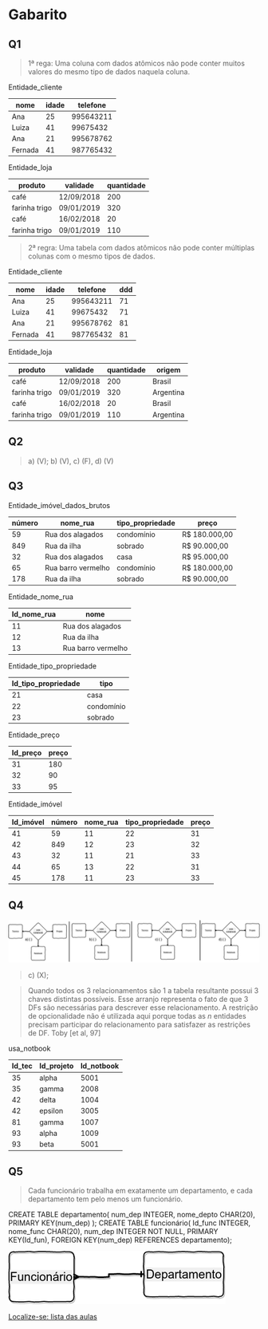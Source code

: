 # Gabarito

## Q1

> 1ª rega: Uma coluna com dados atômicos não pode conter muitos valores do mesmo tipo de dados naquela coluna.

Entidade_cliente

|nome|idade|telefone|
|-------|------|---------|
|Ana|25|995643211|
|Luiza|41|99675432|
|Ana|21|995678762|
|Fernada|41|987765432|

Entidade_loja

|produto|validade|quantidade|
|-------|------|---------|
|café|12/09/2018|200|
|farinha trigo|09/01/2019|320|
|café|16/02/2018|20|
|farinha trigo|09/01/2019|110|

> 2ª regra: Uma tabela com dados atômicos não pode conter múltiplas colunas com o mesmo tipos de dados.

Entidade_cliente

|nome|idade|telefone|ddd|
|-------|------|---------|-----|
|Ana|25|995643211|71|
|Luiza|41|99675432|71|
|Ana|21|995678762|81|
|Fernada|41|987765432|81|

Entidade_loja

|produto|validade|quantidade|origem|
|-------|------|---------|--------|
|café|12/09/2018|200|Brasil|
|farinha trigo|09/01/2019|320|Argentina|
|café|16/02/2018|20|Brasil|
|farinha trigo|09/01/2019|110|Argentina|

## Q2

> a) (V); b) (V), c) (F), d) (V)

## Q3

Entidade_imóvel_dados_brutos

|número|nome_rua|tipo_propriedade|preço|
|------|---------|---------|---------|
|59|Rua dos alagados|condomínio|R$ 180.000,00|
|849|Rua da ilha|sobrado|R$ 90.000,00|
|32|Rua dos alagados|casa|R$ 95.000,00|
|65|Rua barro vermelho|condomínio|R$ 180.000,00|
|178|Rua da ilha|sobrado|R$ 90.000,00|

Entidade_nome_rua

|Id_nome_rua|nome|
|-------|------|
|11|Rua dos alagados|
|12|Rua da ilha|
|13|Rua barro vermelho|

Entidade_tipo_propriedade

|Id_tipo_propriedade|tipo|
|-------|------|
|21|casa|
|22|condomínio|
|23|sobrado|

Entidade_preço

|Id_preço|preço|
|-------|------|
|31|180|
|32|90|
|33|95|

Entidade_imóvel

|Id_imóvel|número|nome_rua|tipo_propriedade|preço|
|-------|------|---------|---------|---------|
|41|59|11|22|31|
|42|849|12|23|32|
|43|32|11|21|33|
|44|65|13|22|31|
|45|178|11|23|33|

## Q4

![Resposta_q4](img/q4p2.png "Resposta q4 da av2")

> c) (X);  

> Quando todos os 3 relacionamentos são 1 a tabela resultante possui 3 chaves distintas possíveis.  Esse arranjo representa o fato de que 3 DFs são necessárias para descrever esse relacionamento. A restrição de opcionalidade não é utilizada aqui porque  todas as *n* entidades precisam participar do relacionamento para satisfazer as restrições de DF. Toby [et al, 97]


usa_notbook

|Id_tec|Id_projeto|Id_notbook|
|-------|------|---------|
|35|alpha|5001|
|35|gamma|2008|
|42|delta|1004|
|42|epsilon|3005|
|81|gamma|1007|
|93|alpha|1009|
|93|beta|5001|

 
## Q5

> Cada funcionário trabalha em exatamente um departamento, e cada departamento tem pelo  menos um funcionário.

CREATE TABLE departamento(
    num_dep INTEGER,
    nome_depto CHAR(20),
    PRIMARY KEY(num_dep)
    );
CREATE TABLE funcionário(
    Id_func INTEGER,
    nome_func CHAR(20),
    num_dep INTEGER NOT NULL,
    PRIMARY KEY(Id_fun),
    FOREIGN KEY(num_dep) REFERENCES departamento);

![Resposta_q5](img/q5p2.png "Resposta q5 da av2")

[Localize-se: lista das aulas](https://github.com/tmenegaz/db_dendezeiros/blob/master/assunto/lista.md#lista-de-aulas)